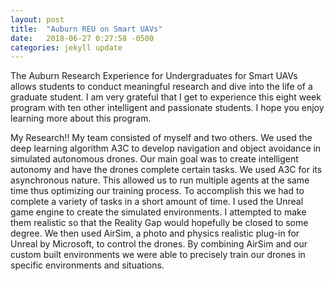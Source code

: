 ```yaml
---
layout: post
title:  "Auburn REU on Smart UAVs"
date:   2018-06-27 0:27:58 -0500
categories: jekyll update
---
```


The Auburn Research Experience for Undergraduates for Smart UAVs allows students to conduct meaningful research and dive into the life of a graduate student. I am very grateful that I get to experience this eight week program with ten other intelligent and passionate students. I hope you enjoy learning more about this program.



My Research!!
My team consisted of myself and two others. We used the deep learning algorithm A3C to develop navigation and object avoidance in simulated autonomous drones. Our main goal was to create intelligent autonomy and have the drones complete certain tasks. We used A3C for its asynchronous nature. This allowed us to run multiple agents at the same time thus optimizing our training process.  To accomplish this we had to complete a variety of tasks in a short amount of time. I used the Unreal game engine to create the simulated environments. I attempted to make them realistic so that the Reality Gap would hopefully be closed to some degree. We then used AirSim, a photo and physics realistic plug-in for Unreal by Microsoft, to control the drones. By combining AirSim and our custom built environments we were able to precisely train our drones in specific environments and situations.
